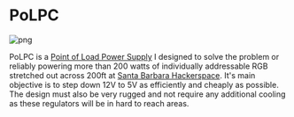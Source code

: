 # PoLPC

![png](https://cloud.githubusercontent.com/assets/4684561/17165203/9bffb914-5383-11e6-868f-f65c74b34922.png)

PoLPC is a [Point of Load Power Supply](http://electronics.stackexchange.com/questions/231325/what-is-a-point-of-load-converter) I designed to solve the problem or reliably powering more than 200 watts of individually addressable RGB stretched out across 200ft at [Santa Barbara Hackerspace](www.sbhackerspace.com). It's main objective is to step down 12V to 5V as efficiently and cheaply as possible. The design must also be very rugged and not require any additional cooling as these regulators will be in hard to reach areas.


